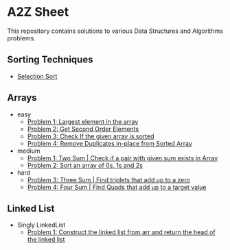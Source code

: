 # A2Z Sheet
This repository contains solutions to various Data Structures and Algorithms problems.

## Sorting Techniques
- [Selection Sort](src/sorting)
  
## Arrays
- easy
  - [Problem 1: Largest element in the array](src/arrays/easy/problem1/ProblemStatement.md)
  - [Problem 2: Get Second Order Elements](src/arrays/easy/problem2/ProblemStatement.md)
  - [Problem 3: Check If the given array is sorted](src/arrays/easy/problem3/ProblemStatement.md)
  - [Problem 4: Remove Duplicates in-place from Sorted Array](src/arrays/easy/problem4/ProblemStatement.md)
- medium
  - [Problem 1: Two Sum | Check if a pair with given sum exists in Array](src/arrays/medium/problem1/ProblemStatement.md)
  - [Problem 2: Sort an array of 0s, 1s and 2s](src/arrays/medium/problem2/ProblemStatement.md)
- hard
  - [Problem 3: Three Sum | Find triplets that add up to a zero](src/arrays/hard/problem3/ProblemStatement.md)
  - [Problem 4: Four Sum | Find Quads that add up to a target value](src/arrays/hard/problem4/ProblemStatement.md)

## Linked List
- Singly LinkedList
  - [Problem 1: Construct the linked list from arr and return the head of the linked list](src/linkedlist/singlylinkedlist/problem1/ProblemStatement.md)
